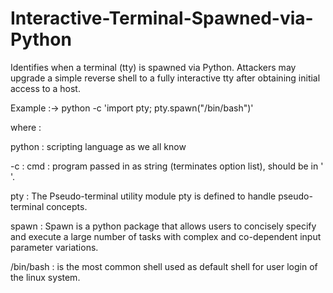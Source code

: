 # Interactive-Terminal-Spawned-via-Python
Identifies when a terminal (tty) is spawned via Python. Attackers may upgrade a simple reverse shell to a fully interactive tty after obtaining initial access to a host.

Example :-> python -c 'import pty; pty.spawn("/bin/bash")'

where : 

python : scripting language as we all know

-c : cmd : program passed in as string (terminates option list), should be in ' '.

pty : The Pseudo-terminal utility module pty is defined to handle pseudo-terminal concepts.

spawn : Spawn is a python package that allows users to concisely specify and execute a large number of tasks with complex and co-dependent input parameter variations.

/bin/bash : is the most common shell used as default shell for user login of the linux system.


